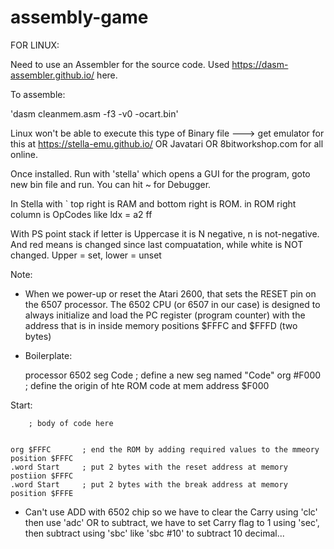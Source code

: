 # assembly-game

FOR LINUX:

Need to use an Assembler for the source code. Used https://dasm-assembler.github.io/ here.

To assemble:

'dasm cleanmem.asm -f3 -v0 -ocart.bin'

Linux won't be able to execute this type of Binary file ---> get emulator for this at https://stella-emu.github.io/ OR Javatari OR 8bitworkshop.com for all online.

Once installed. Run with 'stella' which opens a GUI for the program, goto new bin file and run. You can hit ~ for Debugger.

In Stella with ` top right is RAM and bottom right is ROM. in ROM right column is OpCodes like ldx = a2 ff

With PS point stack if letter is Uppercase it is N negative, n is not-negative. And red means is changed since last compuatation, while white is NOT changed. Upper = set, lower = unset



Note:

* When we power-up or reset the Atari 2600, that sets the RESET pin on the 6507 processor. The 6502 CPU (or 6507 in our case) is designed to always initialize and load the PC register (program counter) with the address that is in inside memory positions $FFFC and $FFFD (two bytes)




* Boilerplate:

    processor 6502
    seg Code        ; define a new seg named "Code"
    org #F000       ; define the origin of hte ROM code at mem address $F000

Start:

        ; body of code here


    org $FFFC       ; end the ROM by adding required values to the mmeory position $FFFC
    .word Start     ; put 2 bytes with the reset address at memory postiion $FFFC
    .word Start     ; put 2 bytes with the break address at memory position $FFFE

* Can't use ADD with 6502 chip so we have to clear the Carry using 'clc' then use 'adc' OR to subtract, we have to set Carry flag to 1 using 'sec', then subtract using 'sbc' like 'sbc #10' to subtract 10 decimal...

